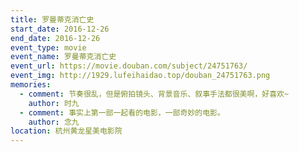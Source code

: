 ```yaml
---
title: 罗曼蒂克消亡史
start_date: 2016-12-26
end_date: 2016-12-26
event_type: movie
event_name: 罗曼蒂克消亡史
event_url: https://movie.douban.com/subject/24751763/
event_img: http://1929.lufeihaidao.top/douban_24751763.png
memories:
  - comment: 节奏很乱，但是俯拍镜头、背景音乐、叙事手法都很美啊，好喜欢~
    author: 时九
  - comment: 事实上第一部一起看的电影，一部奇妙的电影。
    author: 念九
location: 杭州黄龙星美电影院
---
```

